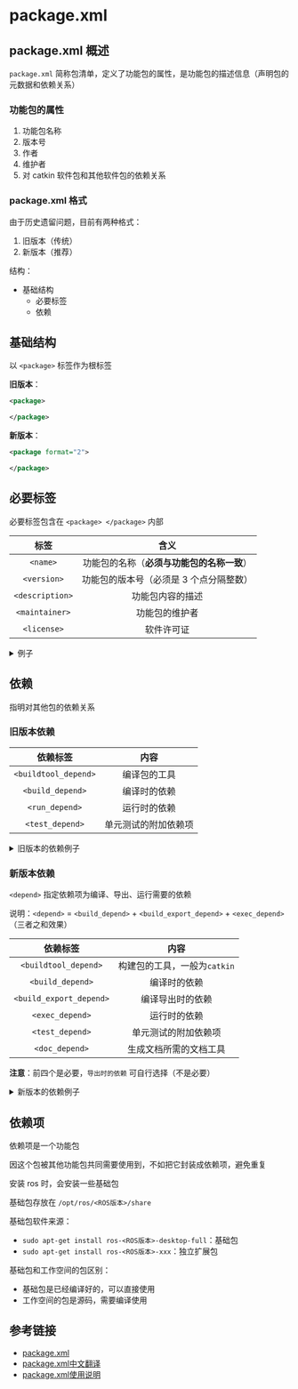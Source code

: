 # package.xml

## package.xml 概述

`package.xml` 简称包清单，定义了功能包的属性，是功能包的描述信息（声明包的元数据和依赖关系）

### 功能包的属性

1. 功能包名称
2. 版本号
3. 作者
4. 维护者
5. 对 catkin 软件包和其他软件包的依赖关系

### package.xml 格式

由于历史遗留问题，目前有两种格式：

1. 旧版本（传统）
2. 新版本（推荐）

结构：

- 基础结构
  - 必要标签
  - 依赖

## 基础结构

以 `<package>` 标签作为根标签

**旧版本**：

```xml
<package>

</package>
```

**新版本**：

```xml
<package format="2">

</package>
```

## 必要标签

必要标签包含在 `<package> </package>` 内部

|标签|含义|
|:-:|:-:|
|`<name>`|功能包的名称（**必须与功能包的名称一致**）|
|`<version>`|功能包的版本号（必须是 3 个点分隔整数）|
|`<description>`|功能包内容的描述|
|`<maintainer>`|功能包的维护者|
|`<license>`|软件许可证|

<details>
<summary>例子</summary>

```xml
<package>
  <name>foo_core</name>
  <version>1.2.4</version>
  <description>
  This package provides foo capability.
  </description>
  <maintainer email="ivana@willowgarage.com">Ivana Bildbotz</maintainer>
  <license>BSD</license>
</package>
```

</details>

## 依赖

指明对其他包的依赖关系

### 旧版本依赖

|依赖标签|内容|
|:-:|:-:|
|`<buildtool_depend>`|编译包的工具|
|`<build_depend>`|编译时的依赖|
|`<run_depend>`|运行时的依赖|
|`<test_depend>`|单元测试的附加依赖项|

<details>
<summary>旧版本的依赖例子</summary>

```xml
<package>
  <buildtool_depend>catkin</buildtool_depend>

  <build_depend>message_generation</build_depend>
  <build_depend>roscpp</build_depend>
  <build_depend>std_msgs</build_depend>

  <run_depend>message_runtime</run_depend>
  <run_depend>roscpp</run_depend>
  <run_depend>rospy</run_depend>
  <run_depend>std_msgs</run_depend>

  <test_depend>python-mock</test_depend>
</package>
```

</details>

<!-- </br> -->

### 新版本依赖

`<depend>` 指定依赖项为编译、导出、运行需要的依赖

说明：`<depend>` = `<build_depend>` + `<build_export_depend>` + `<exec_depend>`（三者之和效果）

|依赖标签|内容|
|:-:|:-:|
|`<buildtool_depend>`|构建包的工具，一般为`catkin`|
|`<build_depend>`|编译时的依赖|
|`<build_export_depend>`|编译导出时的依赖|
|`<exec_depend>`|运行时的依赖|
|`<test_depend>`|单元测试的附加依赖项|
|`<doc_depend>`|生成文档所需的文档工具|

**注意**：前四个是必要，`导出时的依赖` 可自行选择（不是必要）

<details>
<summary>新版本的依赖例子</summary>

```xml
<package format="2">
  <buildtool_depend>catkin</buildtool_depend>

  <depend>roscpp</depend>
  <depend>std_msgs</depend>

  <build_depend>message_generation</build_depend>

  <exec_depend>message_runtime</exec_depend>
  <exec_depend>rospy</exec_depend>

  <test_depend>python-mock</test_depend>

  <doc_depend>doxygen</doc_depend>
</package>
```

</details>

## 依赖项

依赖项是一个功能包

因这个包被其他功能包共同需要使用到，不如把它封装成依赖项，避免重复

安装 ros 时，会安装一些基础包

基础包存放在 `/opt/ros/<ROS版本>/share`

基础包软件来源：

- `sudo apt-get install ros-<ROS版本>-desktop-full`：基础包
- `sudo apt-get install ros-<ROS版本>-xxx`：独立扩展包

基础包和工作空间的包区别：

- 基础包是已经编译好的，可以直接使用
- 工作空间的包是源码，需要编译使用

## 参考链接

- [package.xml](http://wiki.ros.org/catkin/package.xml)
- [package.xml中文翻译](https://zhuanlan.zhihu.com/p/669588339)
- [package.xml使用说明](https://www.cnblogs.com/lisongzzx/p/13652469.html)
